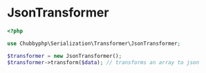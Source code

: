 # JsonTransformer

```php
<?php

use Chubbyphp\Serialization\Transformer\JsonTransformer;

$transformer = new JsonTransformer();
$transformer->transform($data); // transforms an array to json
```
